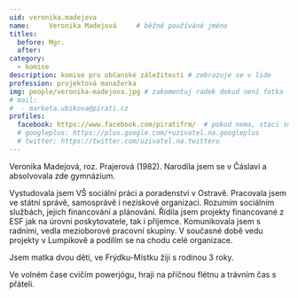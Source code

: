 ```yaml
---
uid: veronika.madejova
name:     Veronika Madejová  	# běžně používáné jméno
titles:
  before: Mgr.
  after:
category:
  - komise
description: komise pro občanské záležitosti # zobrazuje se v lide
profession: projektová manažerka
img: people/veronika-madejova.jpg # zakomentuj radek dokud není fotka
# mail:
#  - marketa.ubikova@pirati.cz
profiles:
  facebook: https://www.facebook.com/piratifrm/  # pokud nema, staci smazat tuto radku
  # googleplus: https://plus.google.com/+uzivatel.na.googleplus
  # twitter: https://twitter.com/uzivatel.na.twitteru
---
```

Veronika Madejová, roz. Prajerová (1982). Narodila jsem se v Čáslavi a absolvovala zde gymnázium.

Vystudovala jsem VŠ sociální práci a poradenství v Ostravě. Pracovala jsem ve státní správě, samosprávě i neziskové organizaci. Rozumím sociálním službách, jejich financování a plánování. Řídila jsem projekty financované z ESF jak na úrovni poskytovatele, tak i příjemce. Komunikovala jsem s radními, vedla mezioborové pracovní skupiny. V současné době vedu projekty v Lumpíkově a podílím se na chodu celé organizace.

Jsem matka dvou dětí, ve Frýdku-Místku žiji s rodinou 3 roky.

Ve volném čase cvičím powerjógu, hraji na příčnou flétnu a trávním čas s přáteli.
